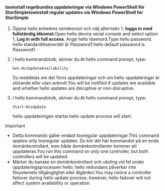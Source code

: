 <!--author=SharS last changed: 11/18/16-->

#### <a name="tooinstall-regular-updates-via-windows-powershell-for-storsimple"></a><span data-ttu-id="c4afa-101">tooinstall regelbundna uppdateringar via Windows PowerShell för StorSimple</span><span class="sxs-lookup"><span data-stu-id="c4afa-101">tooinstall regular updates via Windows PowerShell for StorSimple</span></span>
1. <span data-ttu-id="c4afa-102">Öppna hello enhetens seriekonsol och välj alternativ 1, **logga in med fullständig åtkomst**.</span><span class="sxs-lookup"><span data-stu-id="c4afa-102">Open hello device serial console and select option 1, **Log in with full access**.</span></span> <span data-ttu-id="c4afa-103">Ange hello lösenord.</span><span class="sxs-lookup"><span data-stu-id="c4afa-103">Type hello password.</span></span> <span data-ttu-id="c4afa-104">hello standardlösenordet är *Password1*.</span><span class="sxs-lookup"><span data-stu-id="c4afa-104">hello default password is *Password1*.</span></span> 
2. <span data-ttu-id="c4afa-105">I hello kommandotolk, skriver du:</span><span class="sxs-lookup"><span data-stu-id="c4afa-105">At hello command prompt, type:</span></span>
   
     `Get-HcsUpdateAvailability`
   
    <span data-ttu-id="c4afa-106">Du meddelas om det finns uppdateringar och om hello uppdateringar är störande eller utan avbrott.</span><span class="sxs-lookup"><span data-stu-id="c4afa-106">You will be notified if updates are available and whether hello updates are disruptive or non-disruptive.</span></span>
3. <span data-ttu-id="c4afa-107">I hello kommandotolk, skriver du:</span><span class="sxs-lookup"><span data-stu-id="c4afa-107">At hello command prompt, type:</span></span>
   
     `Start-HcsUpdate`
   
    <span data-ttu-id="c4afa-108">hello uppdateringen startar.</span><span class="sxs-lookup"><span data-stu-id="c4afa-108">hello update process will start.</span></span>

> [!IMPORTANT]
> * <span data-ttu-id="c4afa-109">Detta kommando gäller endast tooregular uppdateringar.</span><span class="sxs-lookup"><span data-stu-id="c4afa-109">This command applies only tooregular updates.</span></span> <span data-ttu-id="c4afa-110">Du kör det här kommandot på en enda domänkontrollant, men både domänkontrollanter kommer att uppdateras.</span><span class="sxs-lookup"><span data-stu-id="c4afa-110">You run this command on only one controller, but both controllers will be updated.</span></span> 
> * <span data-ttu-id="c4afa-111">Märker du kanske en domänkontrollant och växling vid fel under uppdateringsprocessen hello; hello redundans påverkar inte filsystemets tillgänglighet eller åtgärden.</span><span class="sxs-lookup"><span data-stu-id="c4afa-111">You may notice a controller failover during hello update process; however, hello failover will not affect system availability or operation.</span></span>
> 
> 

